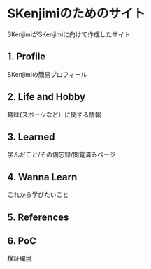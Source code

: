 # SKenjimiのためのサイト
SKenjimiがSKenjimiに向けて作成したサイト

## 1. Profile
SKenjimiの簡易プロフィール

## 2. Life and Hobby
趣味(スポーツなど）に関する情報

## 3. Learned
学んだこと/その備忘録/閲覧済みページ

## 4. Wanna Learn
これから学びたいこと

## 5. References

## 6. PoC
検証環境

